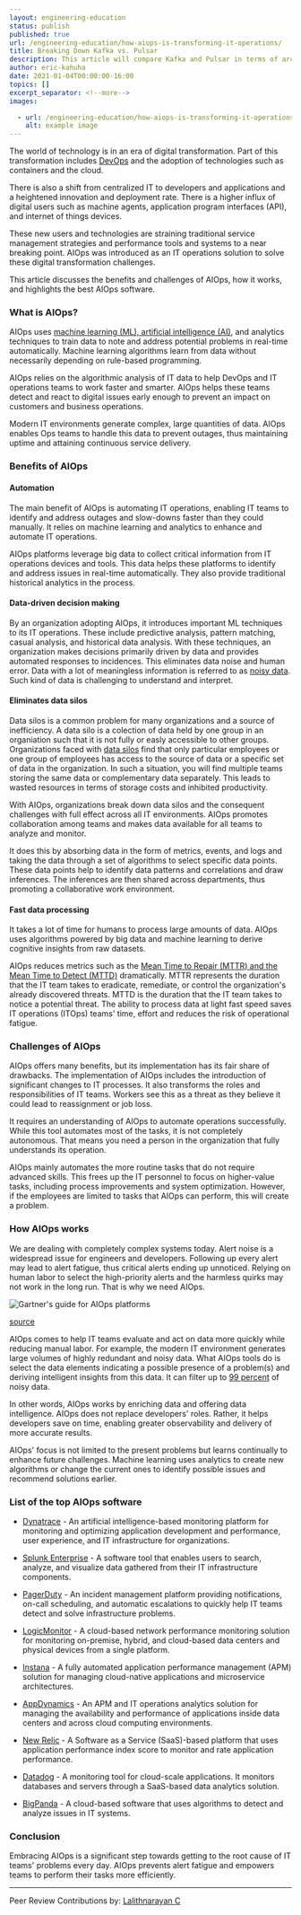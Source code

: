 ```yaml
---
layout: engineering-education
status: publish
published: true
url: /engineering-education/how-aiops-is-transforming-it-operations/
title: Breaking Down Kafka vs. Pulsar
description: This article will compare Kafka and Pulsar in terms of architecture, geo-replication, and use cases for both.
author: eric-kahuha
date: 2021-01-04T00:00:00-16:00
topics: []
excerpt_separator: <!--more-->
images:

  - url: /engineering-education/how-aiops-is-transforming-it-operations/hero.jpg
    alt: example image
---
```

The world of technology is in an era of digital transformation. Part of this transformation includes [DevOps](/engineering-education/what-it-takes-to-be-a-devops-engineer/) and the adoption of technologies such as containers and the cloud. 
<!--more-->
There is also a shift from centralized IT to developers and applications and a heightened innovation and deployment rate. There is a higher influx of digital users such as machine agents, application program interfaces (API), and internet of things devices.

These new users and technologies are straining traditional service management strategies and performance tools and systems to a near breaking point. AIOps was introduced as an IT operations solution to solve these digital transformation challenges.

This article discusses the benefits and challenges of AIOps, how it works, and highlights the best AIOps software.

### What is AIOps?
AIOps uses [machine learning (ML), artificial intelligence (AI)](https://www.section.io/engineering-education/differences-between-artificial-intelligence-machine-learning-and-deep-learning/), and analytics techniques to train data to note and address potential problems in real-time automatically. Machine learning algorithms learn from data without necessarily depending on rule-based programming.

AIOps relies on the algorithmic analysis of IT data to help DevOps and IT operations teams to work faster and smarter. AIOps helps these teams detect and react to digital issues early enough to prevent an impact on customers and business operations.

Modern IT environments generate complex, large quantities of data. AIOps enables Ops teams to handle this data to prevent outages, thus maintaining uptime and attaining continuous service delivery.

### Benefits of AIOps
#### Automation
The main benefit of AIOps is automating IT operations, enabling IT teams to identify and address outages and slow-downs faster than they could manually. It relies on machine learning and analytics to enhance and automate IT operations.

AIOps platforms leverage big data to collect critical information from IT operations devices and tools. This data helps these platforms to identify and address issues in real-time automatically. They also provide traditional historical analytics in the process.

#### Data-driven decision making
By an organization adopting AIOps, it introduces important ML techniques to its IT operations. These include predictive analysis, pattern matching, casual analysis, and historical data analysis. With these techniques, an organization makes decisions primarily driven by data and provides automated responses to incidences. This eliminates data noise and human error. Data with a lot of meaningless information is referred to as [noisy data](https://en.wikipedia.org/wiki/Noisy_data#). Such kind of data is challenging to understand and interpret.

#### Eliminates data silos
Data silos is a common problem for many organizations and a source of inefficiency. A data silo is a colection of data held by one group in an organiation such that it is not fully or easly accessible to other groups. Organizations faced with [data silos](https://www.plixer.com/blog/data-silo-what-is-it-why-is-it-bad/#) find that only particular employees or one group of employees has access to the source of data or a specific set of data in the organization. In such a situation, you will find multiple teams storing the same data or complementary data separately. This leads to wasted resources in terms of storage costs and inhibited productivity.

With AIOps, organizations break down data silos and the consequent challenges with full effect across all IT environments. AIOps promotes collaboration among teams and makes data available for all teams to analyze and monitor.

It does this by absorbing data in the form of metrics, events, and logs and taking the data through a set of algorithms to select specific data points. These data points help to identify data patterns and correlations and draw inferences. The inferences are then shared across departments, thus promoting a collaborative work environment.

#### Fast data processing
It takes a lot of time for humans to process large amounts of data. AIOps uses algorithms powered by big data and machine learning to derive cognitive insights from raw datasets.

AIOps reduces metrics such as the [Mean Time to Repair (MTTR) and the Mean Time to Detect (MTTD)](https://resolve.io/writable/documents/AIOps_For_Dummies-Nov19.pdf) dramatically. MTTR represents the duration that the IT team takes to eradicate, remediate, or control the organization's already discovered threats. MTTD is the duration that the IT team takes to notice a potential threat. The ability to process data at light fast speed saves IT operations (ITOps) teams' time, effort and reduces the risk of operational fatigue.

### Challenges of AIOps
AIOps offers many benefits, but its implementation has its fair share of drawbacks. The implementation of AIOps includes the introduction of significant changes to IT processes. It also transforms the roles and responsibilities of IT teams. Workers see this as a threat as they believe it could lead to reassignment or job loss.

It requires an understanding of AIOps to automate operations successfully. While this tool automates most of the tasks, it is not completely autonomous. That means you need a person in the organization that fully understands its operation.

AIOps mainly automates the more routine tasks that do not require advanced skills. This frees up the IT personnel to focus on higher-value tasks, including process improvements and system optimization. However, if the employees are limited to tasks that AIOps can perform, this will create a problem.

### How AIOps works
We are dealing with completely complex systems today. Alert noise is a widespread issue for engineers and developers. Following up every alert may lead to alert fatigue, thus critical alerts ending up unnoticed. Relying on human labor to select the high-priority alerts and the harmless quirks may not work in the long run. That is why we need AIOps.

![Gartner's guide for AIOps platforms](/engineering-education/how-aiops-is-transforming-it-operations/gartner-guide-for-aiops-platforms.jpg)

[source](https://www.bmc.com/blogs/gartner-aiops-market-guide/)

AIOps comes to help IT teams evaluate and act on data more quickly while reducing manual labor. For example, the modern IT environment generates large volumes of highly redundant and noisy data. What AIOps tools do is select the data elements indicating a possible presence of a problem(s) and deriving intelligent insights from this data. It can filter up to [99 percent](https://www.analyticsinsight.net/how-does-aiops-integrate-ai-and-machine-learning-into-it-operations/) of noisy data.

In other words, AIOps works by enriching data and offering data intelligence. AIOps does not replace developers' roles. Rather, it helps developers save on time, enabling greater observability and delivery of more accurate results.

AIOps' focus is not limited to the present problems but learns continually to enhance future challenges. Machine learning uses analytics to create new algorithms or change the current ones to identify possible issues and recommend solutions earlier.

### List of the top AIOps software
- [Dynatrace](https://www.dynatrace.com/) - An artificial intelligence-based monitoring platform for monitoring and optimizing application development and performance, user experience, and IT infrastructure for organizations.

- [Splunk Enterprise](https://www.splunk.com/en_us) - A software tool that enables users to search, analyze, and visualize data gathered from their IT infrastructure components.

- [PagerDuty](https://www.pagerduty.com/) - An incident management platform providing notifications, on-call scheduling, and automatic escalations to quickly help IT teams detect and solve infrastructure problems.

- [LogicMonitor](https://www.logicmonitor.com/) - A cloud-based network performance monitoring solution for monitoring on-premise, hybrid, and cloud-based data centers and physical devices from a single platform.

- [Instana](https://www.instana.com/) - A fully automated application performance management (APM) solution for managing cloud-native applications and microservice architectures. 

- [AppDynamics](https://www.appdynamics.com/) - An APM and IT operations analytics solution for managing the availability and performance of applications inside data centers and across cloud computing environments.  

- [New Relic](https://newrelic.com/) - A Software as a Service (SaaS)-based platform that uses application performance index score to monitor and rate application performance.

- [Datadog](https://www.datadoghq.com/) - A monitoring tool for cloud-scale applications. It monitors databases and servers through a SaaS-based data analytics solution.

- [BigPanda](https://www.bigpanda.io/) - A cloud-based software that uses algorithms to detect and analyze issues in IT systems.  

### Conclusion
Embracing AIOps is a significant step towards getting to the root cause of IT teams' problems every day. AIOps prevents alert fatigue and empowers teams to perform their tasks more efficiently.

---
Peer Review Contributions by: [Lalithnarayan C](/engineering-education/authors/lalithnarayan-c/)

